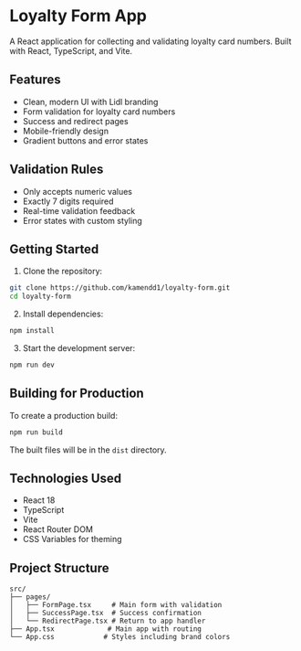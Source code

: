 # Loyalty Form App

A React application for collecting and validating loyalty card numbers. Built with React, TypeScript, and Vite.

## Features

- Clean, modern UI with Lidl branding
- Form validation for loyalty card numbers
- Success and redirect pages
- Mobile-friendly design
- Gradient buttons and error states

## Validation Rules

- Only accepts numeric values
- Exactly 7 digits required
- Real-time validation feedback
- Error states with custom styling

## Getting Started

1. Clone the repository:
```bash
git clone https://github.com/kamendd1/loyalty-form.git
cd loyalty-form
```

2. Install dependencies:
```bash
npm install
```

3. Start the development server:
```bash
npm run dev
```

## Building for Production

To create a production build:
```bash
npm run build
```

The built files will be in the `dist` directory.

## Technologies Used

- React 18
- TypeScript
- Vite
- React Router DOM
- CSS Variables for theming

## Project Structure

```
src/
├── pages/
│   ├── FormPage.tsx     # Main form with validation
│   ├── SuccessPage.tsx  # Success confirmation
│   └── RedirectPage.tsx # Return to app handler
├── App.tsx             # Main app with routing
└── App.css            # Styles including brand colors
```
